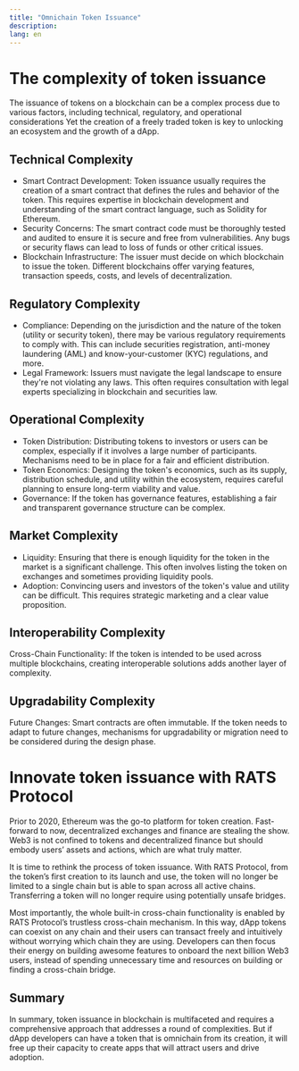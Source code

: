 ```yaml
---
title: "Omnichain Token Issuance"
description: 
lang: en
---
```


# The complexity of token issuance

The issuance of tokens on a blockchain can be a complex process due to various factors, including technical, regulatory, and operational considerations Yet the creation of a freely traded token is key to unlocking an ecosystem and the growth of a dApp.


## Technical Complexity



* Smart Contract Development: Token issuance usually requires the creation of a smart contract that defines the rules and behavior of the token. This requires expertise in blockchain development and understanding of the smart contract language, such as Solidity for Ethereum.
* Security Concerns: The smart contract code must be thoroughly tested and audited to ensure it is secure and free from vulnerabilities. Any bugs or security flaws can lead to loss of funds or other critical issues.
* Blockchain Infrastructure: The issuer must decide on which blockchain to issue the token. Different blockchains offer varying features, transaction speeds, costs, and levels of decentralization.


## Regulatory Complexity



* Compliance: Depending on the jurisdiction and the nature of the token (utility or security token), there may be various regulatory requirements to comply with. This can include securities registration, anti-money laundering (AML) and know-your-customer (KYC) regulations, and more.
* Legal Framework: Issuers must navigate the legal landscape to ensure they're not violating any laws. This often requires consultation with legal experts specializing in blockchain and securities law.


## Operational Complexity



* Token Distribution: Distributing tokens to investors or users can be complex, especially if it involves a large number of participants. Mechanisms need to be in place for a fair and efficient distribution.
* Token Economics: Designing the token's economics, such as its supply, distribution schedule, and utility within the ecosystem, requires careful planning to ensure long-term viability and value.
* Governance: If the token has governance features, establishing a fair and transparent governance structure can be complex.


## Market Complexity



* Liquidity: Ensuring that there is enough liquidity for the token in the market is a significant challenge. This often involves listing the token on exchanges and sometimes providing liquidity pools.
* Adoption: Convincing users and investors of the token's value and utility can be difficult. This requires strategic marketing and a clear value proposition.


## Interoperability Complexity

Cross-Chain Functionality: If the token is intended to be used across multiple blockchains, creating interoperable solutions adds another layer of complexity.


## Upgradability Complexity

Future Changes: Smart contracts are often immutable. If the token needs to adapt to future changes, mechanisms for upgradability or migration need to be considered during the design phase.


# Innovate token issuance with RATS Protocol

Prior to 2020, Ethereum was the go-to platform for token creation. Fast-forward to now, decentralized exchanges and finance are stealing the show. Web3 is not confined to tokens and decentralized finance but should embody users’ assets and actions, which are what truly matter.

It is time to rethink the process of token issuance. With RATS Protocol, from the token’s first creation to its launch and use, the token will no longer be limited to a single chain but is able to span across all active chains. Transferring a token will no longer require using potentially unsafe bridges.

Most importantly, the whole built-in cross-chain functionality is enabled by RATS Protocol’s trustless cross-chain mechanism. In this way, dApp tokens can coexist on any chain and their users can transact freely and intuitively without worrying which chain they are using. Developers can then focus their energy on building awesome features to onboard the next billion Web3 users, instead of spending unnecessary time and resources on building or finding a cross-chain bridge.


## Summary

In summary, token issuance in blockchain is multifaceted and requires a comprehensive approach that addresses a round of complexities. But if dApp developers can have a token that is omnichain from its creation, it will free up their capacity to create apps that will attract users and drive adoption. 
